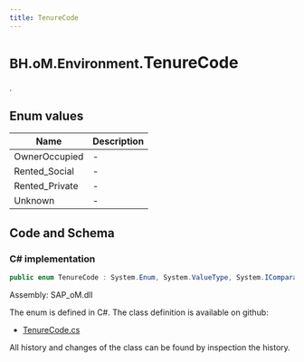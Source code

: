```yaml
---
title: TenureCode
---
```


# <small>BH.oM.Environment.</small>**TenureCode**

.

## Enum values

| Name            | Description                                                    |
|-----------------|----------------------------------------------------------------|
| OwnerOccupied |  -  |
| Rented_Social |  -  |
| Rented_Private |  -  |
| Unknown |  -  |


## Code and Schema

### C# implementation

``` C# title="C#"
public enum TenureCode : System.Enum, System.ValueType, System.IComparable, System.ISpanFormattable, System.IFormattable, System.IConvertible
```

Assembly: SAP_oM.dll

The enum is defined in C#. The class definition is available on github:

- [TenureCode.cs](https://github.com/BHoM/SAP_Toolkit/blob/develop/SAP_oM/Enums\TenureCode.cs)

All history and changes of the class can be found by inspection the history.
